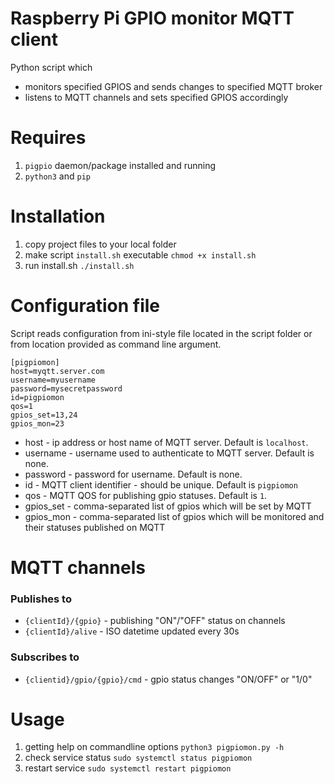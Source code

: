 # Raspberry Pi GPIO monitor MQTT client

Python script which

- monitors specified GPIOS and sends changes to specified MQTT broker
- listens to MQTT channels and sets specified GPIOS accordingly

# Requires

1. `pigpio` daemon/package installed and running
1. `python3` and `pip`

# Installation

1. copy project files to your local folder
1. make script `install.sh` executable
   `chmod +x install.sh`
1. run install.sh
   `./install.sh`

# Configuration file

Script reads configuration from ini-style file located in the script folder or from location provided as command line argument.

```
[pigpiomon]
host=myqtt.server.com
username=myusername
password=mysecretpassword
id=pigpiomon
qos=1
gpios_set=13,24
gpios_mon=23
```

- host - ip address or host name of MQTT server. Default is `localhost`.
- username - username used to authenticate to MQTT server. Default is none.
- password - password for username. Default is none.
- id - MQTT client identifier - should be unique. Default is `pigpiomon`
- qos - MQTT QOS for publishing gpio statuses. Default is `1`.
- gpios_set - comma-separated list of gpios which will be set by MQTT
- gpios_mon - comma-separated list of gpios which will be monitored and their statuses published on MQTT

# MQTT channels

### Publishes to
- `{clientId}/{gpio}` - publishing "ON"/"OFF" status on channels 
- `{clientId}/alive` - ISO datetime updated every 30s

### Subscribes to
- `{clientid}/gpio/{gpio}/cmd` - gpio status changes "ON/OFF" or "1/0"

# Usage

1. getting help on commandline options
   `python3 pigpiomon.py -h`
1. check service status
   `sudo systemctl status pigpiomon`
1. restart service
   `sudo systemctl restart pigpiomon`
